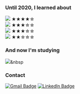 ### Until 2020, I learned about

<img src="https://img.shields.io/badge/Java-yellow?style=flat-square&logo=Java&logoColor=white"/></a>  ★★★★☆  
<img src="https://img.shields.io/badge/C-bluevioet?style=flat-square&logo=C&logoColor=white"/></a>  ★★★☆☆  
<img src="https://img.shields.io/badge/Docker-blue?style=flat-square&logo=Docker&logoColor=white"/></a>  ★★★☆☆  
<img src="https://img.shields.io/badge/Android-green?style=flat-square&logo=Android&logoColor=white"/></a>  ★★☆☆☆

<!--
<img src="https://img.shields.io/badge/쓰고자하는_텍스트-컬러코드?style=flat-square&logo=simpleicons에서_아이콘이름&logoColor=white"/></a>&nbsp 
--->

### And now I'm studying
<img src="https://img.shields.io/badge/Spring-6DB33F?style=flat-square&logo=Spring&logoColor=white"/></a>&nbsp 
 
 
 
### Contact
 [![Gmail Badge](https://img.shields.io/badge/Gmail-d14836?style=flat-square&logo=Gmail&logoColor=white&link=mailto:snugyun01@gmail.com)](mailto:mementohora96@gmail.com)
 [![LinkedIn Badge](https://img.shields.io/badge/Gmail-d14836?style=flat-square&logo=Gmail&logoColor=white&link=mailto:snugyun01@gmail.com)](mailto:mementohora96@gmail.com)

